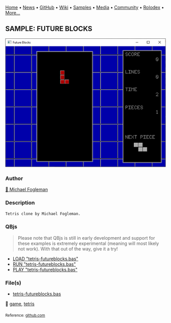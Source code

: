[Home](https://qb64.com) • [News](../../news.md) • [GitHub](../../github.md) • [Wiki](../../wiki.md) • [Samples](../../samples.md) • [Media](../../media.md) • [Community](../../community.md) • [Rolodex](../../rolodex.md) • [More...](../../more.md)

## SAMPLE: FUTURE BLOCKS

![screenshot.png](img/screenshot.png)

### Author

[🐝 Michael Fogleman](../michael-fogleman.md) 

### Description

```text
Tetris clone by Michael Fogleman.
```

### QBjs

> Please note that QBjs is still in early development and support for these examples is extremely experimental (meaning will most likely not work). With that out of the way, give it a try!

* [LOAD "tetris-futureblocks.bas"](https://v6p9d9t4.ssl.hwcdn.net/html/5963335/index.html?src=https://qb64.com/samples/future-blocks/src/tetris-futureblocks.bas)
* [RUN "tetris-futureblocks.bas"](https://v6p9d9t4.ssl.hwcdn.net/html/5963335/index.html?mode=auto&src=https://qb64.com/samples/future-blocks/src/tetris-futureblocks.bas)
* [PLAY "tetris-futureblocks.bas"](https://v6p9d9t4.ssl.hwcdn.net/html/5963335/index.html?mode=play&src=https://qb64.com/samples/future-blocks/src/tetris-futureblocks.bas)

### File(s)

* [tetris-futureblocks.bas](src/tetris-futureblocks.bas)

🔗 [game](../game.md), [tetris](../tetris.md)


<sub>Reference: [github.com](https://github.com/fogleman/FutureBlocks) </sub>
